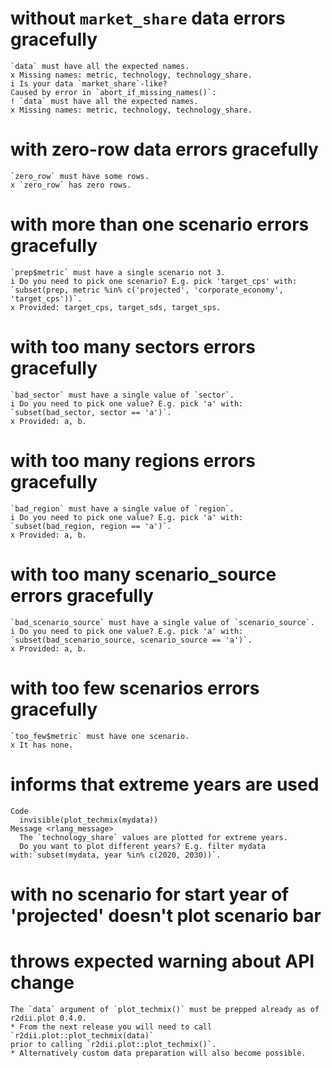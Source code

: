 # without `market_share` data errors gracefully

    `data` must have all the expected names.
    x Missing names: metric, technology, technology_share.
    i Is your data `market_share`-like?
    Caused by error in `abort_if_missing_names()`:
    ! `data` must have all the expected names.
    x Missing names: metric, technology, technology_share.

# with zero-row data errors gracefully

    `zero_row` must have some rows.
    x `zero_row` has zero rows.

# with more than one scenario errors gracefully

    `prep$metric` must have a single scenario not 3.
    i Do you need to pick one scenario? E.g. pick 'target_cps' with: `subset(prep, metric %in% c('projected', 'corporate_economy', 'target_cps'))`.
    x Provided: target_cps, target_sds, target_sps.

# with too many sectors errors gracefully

    `bad_sector` must have a single value of `sector`.
    i Do you need to pick one value? E.g. pick 'a' with: `subset(bad_sector, sector == 'a')`.
    x Provided: a, b.

# with too many regions errors gracefully

    `bad_region` must have a single value of `region`.
    i Do you need to pick one value? E.g. pick 'a' with: `subset(bad_region, region == 'a')`.
    x Provided: a, b.

# with too many scenario_source errors gracefully

    `bad_scenario_source` must have a single value of `scenario_source`.
    i Do you need to pick one value? E.g. pick 'a' with: `subset(bad_scenario_source, scenario_source == 'a')`.
    x Provided: a, b.

# with too few scenarios errors gracefully

    `too_few$metric` must have one scenario.
    x It has none.

# informs that extreme years are used

    Code
      invisible(plot_techmix(mydata))
    Message <rlang_message>
      The `technology_share` values are plotted for extreme years.
      Do you want to plot different years? E.g. filter mydata with:`subset(mydata, year %in% c(2020, 2030))`.

# with no scenario for start year of 'projected' doesn't plot scenario bar

    

# throws expected warning about API change

    The `data` argument of `plot_techmix()` must be prepped already as of r2dii.plot 0.4.0.
    * From the next release you will need to call `r2dii.plot::plot_techmix(data)`
    prior to calling `r2dii.plot::plot_techmix()`.
    * Alternatively custom data preparation will also become possible.

